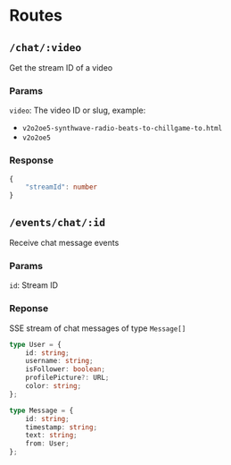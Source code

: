 # Routes

## `/chat/:video`
Get the stream ID of a video
### Params
`video`: The video ID or slug, example:
- `v2o2oe5-synthwave-radio-beats-to-chillgame-to.html`
- `v2o2oe5`

### Response
```ts
{
    "streamId": number
}
```

## `/events/chat/:id`
Receive chat message events

### Params
`id`: Stream ID

### Reponse
SSE stream of chat messages of type `Message[]`
```ts
type User = {
    id: string;
    username: string;
    isFollower: boolean;
    profilePicture?: URL;
    color: string;
};

type Message = {
    id: string;
    timestamp: string;
    text: string;
    from: User;
};
```